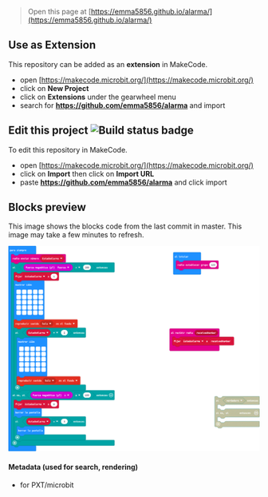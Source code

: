 
> Open this page at [https://emma5856.github.io/alarma/](https://emma5856.github.io/alarma/)

## Use as Extension

This repository can be added as an **extension** in MakeCode.

* open [https://makecode.microbit.org/](https://makecode.microbit.org/)
* click on **New Project**
* click on **Extensions** under the gearwheel menu
* search for **https://github.com/emma5856/alarma** and import

## Edit this project ![Build status badge](https://github.com/emma5856/alarma/workflows/MakeCode/badge.svg)

To edit this repository in MakeCode.

* open [https://makecode.microbit.org/](https://makecode.microbit.org/)
* click on **Import** then click on **Import URL**
* paste **https://github.com/emma5856/alarma** and click import

## Blocks preview

This image shows the blocks code from the last commit in master.
This image may take a few minutes to refresh.

![A rendered view of the blocks](https://github.com/emma5856/alarma/raw/master/.github/makecode/blocks.png)

#### Metadata (used for search, rendering)

* for PXT/microbit
<script src="https://makecode.com/gh-pages-embed.js"></script><script>makeCodeRender("{{ site.makecode.home_url }}", "{{ site.github.owner_name }}/{{ site.github.repository_name }}");</script>
